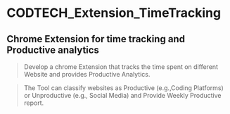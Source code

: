 # CODTECH_Extension_TimeTracking
Chrome Extension for time tracking and Productive analytics
------------------------------------------------------------
 > Develop a chrome Extension that tracks the time spent on 
 different Website and provides Productive Analytics.

 > The Tool can classify websites as Productive 
 (e.g.,Coding Platforms) or  Unproductive (e.g., Social Media)
        and Provide Weekly Productive report.
